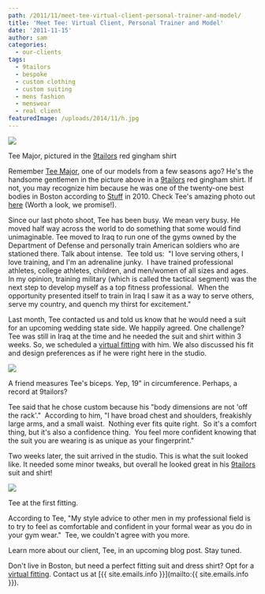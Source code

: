 ```yaml
---
path: /2011/11/meet-tee-virtual-client-personal-trainer-and-model/
title: 'Meet Tee: Virtual Client, Personal Trainer and Model'
date: '2011-11-15'
author: sam
categories:
  - our-clients
tags:
  - 9tailors
  - bespoke
  - custom clothing
  - custom suiting
  - mens fashion
  - menswear
  - real client
featuredImage: /uploads/2014/11/h.jpg
---
```

[![](http://4.bp.blogspot.com/-GZCupmCRCu0/TsGfGiobNcI/AAAAAAAAKao/FXMCLdibCdQ/s400/20100328-_MG_2648.jpg)](http://4.bp.blogspot.com/-GZCupmCRCu0/TsGfGiobNcI/AAAAAAAAKao/FXMCLdibCdQ/s1600/20100328-_MG_2648.jpg)

Tee Major, pictured in the [9tailors](http://9tailors.com/) red gingham shirt

Remember [Tee Major](http://www.teemajor.com/), one of our models from a few seasons ago? He's the handsome gentlemen in the picture above in a [9tailors](http://9tailors.com/) red gingham shirt. If not, you may recognize him because he was one of the twenty-one best bodies in Boston according to [Stuff](http://stuffboston.com/photos/features/category21040.aspx) in 2010. Check Tee's amazing photo out [here](http://stuffboston.com/photos/features/category21040/picture637299.aspx) (Worth a look, we promise!).

Since our last photo shoot, Tee has been busy. We mean very busy. He moved half way across the world to do something that some would find unimaginable. Tee moved to Iraq to run one of the gyms owned by the Department of Defense and personally train American soldiers who are stationed there. Talk about intense. 
Tee told us:  "I love serving others, I love training, and I'm an adrenaline junky.  I have trained professional athletes, college athletes, children, and men/women of all sizes and ages.  In my opinion, training military (which is called the tactical segment) was the next step to develop myself as a top fitness professional.  When the opportunity presented itself to train in Iraq I saw it as a way to serve others, serve my country, and quench my thirst for excitement." 

Last month, Tee contacted us and told us know that he would need a suit for an upcoming wedding state side. We happily agreed. One challenge? Tee was still in Iraq at the time and he needed the suit and shirt within 3 weeks. So, we scheduled a [virtual fitting](http://9tailors.com/pages/#!/pages/customer_service/appointments) with him. We also discussed his fit and design preferences as if he were right here in the studio.

[![](http://2.bp.blogspot.com/-qaiYswILlRo/TsGkz2_1ZgI/AAAAAAAAKaw/h8-JpX_etMg/s400/tmajor_virt.jpg)](http://2.bp.blogspot.com/-qaiYswILlRo/TsGkz2_1ZgI/AAAAAAAAKaw/h8-JpX_etMg/s1600/tmajor_virt.jpg)

A friend measures Tee's biceps. Yep, 19" in circumference. Perhaps, a record at 9tailors?

Tee said that he chose custom because his "body dimensions are not 'off the rack'."  According to him, "I have broad chest and shoulders, freakishly large arms, and a small waist.  Nothing ever fits quite right.  So it's a comfort thing, but it's also a confidence thing.  You feel more confident knowing that the suit you are wearing is as unique as your fingerprint." 

Two weeks later, the suit arrived in the studio. This is what the suit looked like. It needed some minor tweaks, but overall he looked great in his [9tailors](http://9tailors.com/) suit and shirt!

[![](http://4.bp.blogspot.com/-xVZHKxurwPc/TsGmP4yWLgI/AAAAAAAAKa4/pu8UcEzGKho/s400/P1020969.JPG)](http://4.bp.blogspot.com/-xVZHKxurwPc/TsGmP4yWLgI/AAAAAAAAKa4/pu8UcEzGKho/s1600/P1020969.JPG)

Tee at the first fitting.

According to Tee, "My style advice to other men in my professional field is to try to feel as comfortable and confident in your formal wear as you do in your gym wear."  Tee, we couldn't agree with you more. 

Learn more about our client, Tee, in an upcoming blog post. Stay tuned.

Don't live in Boston, but need a perfect fitting suit and dress shirt? Opt for a [virtual fitting](http://2011/10/virtual-side-of-9tailors.html). Contact us at [{{ site.emails.info }}](mailto:{{ site.emails.info }}).